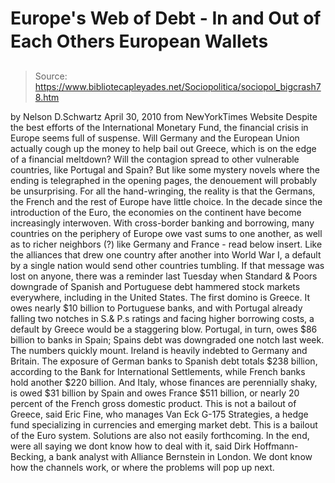 # Europe's Web of Debt - In and Out of Each Others European Wallets

> Source: https://www.bibliotecapleyades.net/Sociopolitica/sociopol_bigcrash78.htm

by Nelson D.Schwartz
April 30, 2010
from
NewYorkTimes Website
Despite the best efforts of the
International Monetary Fund, the financial
crisis in Europe seems full of suspense.
Will Germany and the European Union actually
cough up the money to help bail out Greece, which is on the edge of a
financial meltdown? Will the contagion spread to other vulnerable countries,
like Portugal and Spain?
But like some mystery novels where the ending is telegraphed in the opening
pages, the denouement will probably be unsurprising. For all the
hand-wringing, the reality is that the Germans, the French and the rest of
Europe have little choice. In the decade since the introduction of the Euro,
the economies on the continent have become increasingly interwoven.
With cross-border banking and borrowing, many
countries on the periphery of Europe owe vast sums to one another, as well
as to richer neighbors (?) like Germany and France - read below
insert.
Like the alliances that drew one country after
another into World War I, a default by a single nation would send other
countries tumbling.
If that message was lost on anyone, there was a
reminder last Tuesday when Standard & Poors downgrade of Spanish and
Portuguese debt hammered stock markets everywhere, including in the United
States.
The first domino is Greece. It owes nearly $10 billion to Portuguese banks,
and with Portugal already falling two notches in S.& P.s ratings and
facing higher borrowing costs, a default by Greece would be a staggering
blow. Portugal, in turn, owes $86 billion to banks in Spain; Spains debt
was downgraded one notch last week.
The numbers quickly mount.
Ireland is heavily indebted to Germany and
Britain. The exposure of German banks to Spanish debt totals $238 billion,
according to the Bank for International Settlements, while French banks hold
another $220 billion.
And Italy, whose finances are perennially shaky,
is owed $31 billion by Spain and owes France $511 billion, or nearly 20
percent of the French gross domestic product.
This is not a bailout of Greece, said Eric
Fine, who manages Van Eck G-175 Strategies, a hedge fund specializing in
currencies and emerging market debt. This is a bailout of the Euro
system.
Solutions are also not easily forthcoming.
In the end, were all saying we dont know
how to deal with it, said Dirk Hoffmann-Becking, a bank analyst with
Alliance Bernstein in London. We dont know how the channels work, or
where the problems will pop up next.

